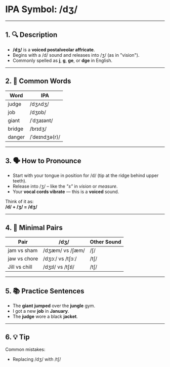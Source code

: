 # IPA Symbol: /dʒ/

---

## 1. 🔍 Description

- **/dʒ/** is a **voiced postalveolar affricate**.
- Begins with a /d/ sound and releases into /ʒ/ (as in "vision").
- Commonly spelled as **j**, **g**, **ge**, or **dge** in English.

---

## 2. 📝 Common Words

| Word     | IPA         |
|----------|-------------|
| judge    | /dʒʌdʒ/     |
| job      | /dʒɒb/      |
| giant    | /ˈdʒaɪənt/  |
| bridge   | /brɪdʒ/     |
| danger   | /ˈdeɪndʒə(r)/ |

---

## 3. 🗣️ How to Pronounce

- Start with your tongue in position for /d/ (tip at the ridge behind upper teeth).
- Release into /ʒ/ – like the *"s"* in *vision* or *measure*.
- Your **vocal cords vibrate** — this is a **voiced** sound.

Think of it as:  
**/d/ + /ʒ/ = /dʒ/**

---

## 4. 🎯 Minimal Pairs

| Pair               | /dʒ/     | Other Sound |
|--------------------|----------|-------------|
| jam vs sham        | /dʒæm/ vs /ʃæm/ | /ʃ/ |
| jaw vs chore        | /dʒɔː/ vs /tʃɔː/ | /tʃ/ |
| Jill vs chill       | /dʒɪl/ vs /tʃɪl/ | /tʃ/ |

---

## 5. 📚 Practice Sentences

- The **giant** **jumped** over the **jungle** gym.
- I got a new **job** in **January**.
- The **judge** wore a black **jacket**.

---

## 6. 💡 Tip

Common mistakes:
- Replacing /dʒ/ with /tʃ/
